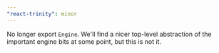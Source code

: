 ```yaml
---
"react-trinity": minor
---
```


No longer export `Engine`. We'll find a nicer top-level abstraction of the important engine bits at some point, but this is not it.
